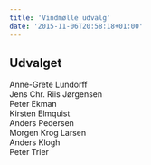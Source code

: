 ```yaml
---
title: 'Vindmølle udvalg'
date: '2015-11-06T20:58:18+01:00'
---
```


## **Udvalget**

Anne-Grete Lundorff  
Jens Chr. Riis Jørgensen  
Peter Ekman  
Kirsten Elmquist  
Anders Pedersen  
Morgen Krog Larsen  
Anders Klogh  
Peter Trier